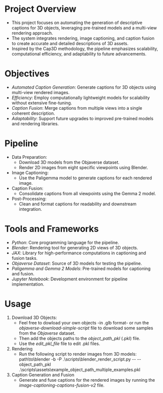 # Project Overview
- This project focuses on automating the generation of descriptive captions for 3D objects, leveraging pre-trained models and a multi-view rendering approach.
- The system integrates rendering, image captioning, and caption fusion to create accurate and detailed descriptions of 3D assets.
- Inspired by the Cap3D methodology, the pipeline emphasizes scalability, computational efficiency, and adaptability to future advancements.

# Objectives
- *Automated Caption Generation*: Generate captions for 3D objects using multi-view rendered images.
- *Efficiency*: Employ computationally lightweight models for scalability without extensive fine-tuning.
- *Caption Fusion*: Merge captions from multiple views into a single coherent description.
- *Adaptability*: Support future upgrades to improved pre-trained models and rendering libraries.

# Pipeline
- Data Preparation:
  - Download 3D models from the Objaverse dataset.
  - Render 2D images from eight specific viewpoints using Blender.
- Image Captioning:
  - Use the Paligemma model to generate captions for each rendered image.
- Caption Fusion:
  - Consolidate captions from all viewpoints using the Gemma 2 model.
- Post-Processing:
  - Clean and format captions for readability and downstream integration.

# Tools and Frameworks
- *Python*: Core programming language for the pipeline.
- *Blender*: Rendering tool for generating 2D views of 3D objects.
- *JAX*: Library for high-performance computations in captioning and fusion tasks.
- *Objaverse Dataset*: Source of 3D models for testing the pipeline.
- *Paligemma and Gemma 2 Models*: Pre-trained models for captioning and fusion.
- *Jupyter Notebook*: Development environment for pipeline implementation.

# Usage
1. Download 3D Objects:
   - Feel free to dowload your own objects -in .glb format- or run the _objaverse-download-simple-script_ file to download some samples from the _Objaverse_ dataset.
   - Then add the objects paths to the _object_path_pkl_ (.pkl) file.
   - Use the _edit_pkl_file_ file to edit .pkl files.
2. Rendering
   - Run the following script to render images from 3D models: <br>
   path\to\blender -b -P .\scripts\blender_render_script.py -- --object_path_pkl .\scripts\assets\example_object_path_multiple_examples.pkl
2. Caption Generation and Fusion
   - Generate and fuse captions for the rendered images by running the _image-captioning-captions-fusion-v2_ file.
